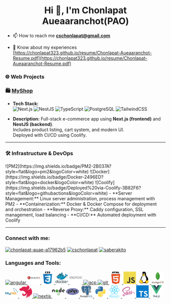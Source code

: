 <h1 align="center">Hi 👋, I'm Chonlapat Aueaaranchot(PAO)</h1>


- 📫 How to reach me **cschonlapat@gmail.com**

- 📄 Know about my experiences [https://chonlapat323.github.io/resume/Chonlapat-Aueaaranchot-Resume.pdf](https://chonlapat323.github.io/resume/Chonlapat-Aueaaranchot-Resume.pdf)


<h3 align="left">🌐 Web Projects</h3>

### 🛍️ [MyShop](https://shop.paodev.xyz)

- **Tech Stack:**  
  ![Next.js](https://img.shields.io/badge/Next.js-black?style=flat&logo=next.js&logoColor=white)
  ![NestJS](https://img.shields.io/badge/NestJS-E0234E?style=flat&logo=nestjs&logoColor=white)
  ![TypeScript](https://img.shields.io/badge/TypeScript-3178C6?style=flat&logo=typescript&logoColor=white)
  ![PostgreSQL](https://img.shields.io/badge/PostgreSQL-4169E1?style=flat&logo=postgresql&logoColor=white)
  ![TailwindCSS](https://img.shields.io/badge/TailwindCSS-06B6D4?style=flat&logo=tailwindcss&logoColor=white)
 

- **Description:** Full-stack e-commerce app using **Next.js (frontend)** and **NestJS (backend)**.  
  Includes product listing, cart system, and modern UI.  
  Deployed with CI/CD using Coolify.

---

<h3 align="left">🛠️ Infrastructure & DevOps</h3>
    ![PM2](https://img.shields.io/badge/PM2-2B037A?style=flat&logo=pm2&logoColor=white)
  ![Docker](https://img.shields.io/badge/Docker-2496ED?style=flat&logo=docker&logoColor=white)
  ![Coolify](https://img.shields.io/badge/Deployed%20via-Coolify-3B82F6?style=flat&logo=githubactions&logoColor=white)
- **Server Management:** Linux server administration, process management with PM2
- **Containerization:** Docker & Docker Compose for deployment and orchestration
- **Reverse Proxy:** Caddy configuration, SSL management, load balancing
- **CI/CD:** Automated deployment with Coolify

---


<h3 align="left">Connect with me:</h3>
<p align="left">
<a href="https://linkedin.com/in/chonlapat-auae-a17962b5" target="blank"><img align="center" src="https://raw.githubusercontent.com/rahuldkjain/github-profile-readme-generator/master/src/images/icons/Social/linked-in-alt.svg" alt="chonlapat-auae-a17962b5" height="30" width="40" /></a>
<a href="https://fb.com/cschonlapat" target="blank"><img align="center" src="https://raw.githubusercontent.com/rahuldkjain/github-profile-readme-generator/master/src/images/icons/Social/facebook.svg" alt="cschonlapat" height="30" width="40" /></a>
<a href="https://instagram.com/saberakito" target="blank"><img align="center" src="https://raw.githubusercontent.com/rahuldkjain/github-profile-readme-generator/master/src/images/icons/Social/instagram.svg" alt="saberakito" height="30" width="40" /></a>
</p>

<h3 align="left">Languages and Tools:</h3>
<p align="left"> <a href="https://angular.io" target="_blank" rel="noreferrer"> <img src="https://angular.io/assets/images/logos/angular/angular.svg" alt="angular" width="40" height="40"/> </a> <a href="https://angular.io" target="_blank" rel="noreferrer"> <img src="https://raw.githubusercontent.com/devicons/devicon/master/icons/angularjs/angularjs-original-wordmark.svg" alt="angularjs" width="40" height="40"/> </a> <a href="https://www.w3schools.com/css/" target="_blank" rel="noreferrer"> <img src="https://raw.githubusercontent.com/devicons/devicon/master/icons/css3/css3-original-wordmark.svg" alt="css3" width="40" height="40"/> </a> <a href="https://www.docker.com/" target="_blank" rel="noreferrer"> <img src="https://raw.githubusercontent.com/devicons/devicon/master/icons/docker/docker-original-wordmark.svg" alt="docker" width="40" height="40"/> </a> <a href="https://expressjs.com" target="_blank" rel="noreferrer"> <img src="https://raw.githubusercontent.com/devicons/devicon/master/icons/express/express-original-wordmark.svg" alt="express" width="40" height="40"/> </a> <a href="https://cloud.google.com" target="_blank" rel="noreferrer"> <img src="https://www.vectorlogo.zone/logos/google_cloud/google_cloud-icon.svg" alt="gcp" width="40" height="40"/> </a> <a href="https://git-scm.com/" target="_blank" rel="noreferrer"> <img src="https://www.vectorlogo.zone/logos/git-scm/git-scm-icon.svg" alt="git" width="40" height="40"/> </a> <a href="https://www.w3.org/html/" target="_blank" rel="noreferrer"> <img src="https://raw.githubusercontent.com/devicons/devicon/master/icons/html5/html5-original-wordmark.svg" alt="html5" width="40" height="40"/> </a> <a href="https://developer.mozilla.org/en-US/docs/Web/JavaScript" target="_blank" rel="noreferrer"> <img src="https://raw.githubusercontent.com/devicons/devicon/master/icons/javascript/javascript-original.svg" alt="javascript" width="40" height="40"/> </a> <a href="https://www.linux.org/" target="_blank" rel="noreferrer"> <img src="https://raw.githubusercontent.com/devicons/devicon/master/icons/linux/linux-original.svg" alt="linux" width="40" height="40"/> </a> <a href="https://www.mongodb.com/" target="_blank" rel="noreferrer"> <img src="https://raw.githubusercontent.com/devicons/devicon/master/icons/mongodb/mongodb-original-wordmark.svg" alt="mongodb" width="40" height="40"/> </a> <a href="https://www.mysql.com/" target="_blank" rel="noreferrer"> <img src="https://raw.githubusercontent.com/devicons/devicon/master/icons/mysql/mysql-original-wordmark.svg" alt="mysql" width="40" height="40"/> </a> <a href="https://nestjs.com/" target="_blank" rel="noreferrer"> <img src="https://raw.githubusercontent.com/devicons/devicon/master/icons/nestjs/nestjs-plain.svg" alt="nestjs" width="40" height="40"/> </a> <a href="https://nextjs.org/" target="_blank" rel="noreferrer"> <img src="https://cdn.worldvectorlogo.com/logos/nextjs-2.svg" alt="nextjs" width="40" height="40"/> </a> <a href="https://nodejs.org" target="_blank" rel="noreferrer"> <img src="https://raw.githubusercontent.com/devicons/devicon/master/icons/nodejs/nodejs-original-wordmark.svg" alt="nodejs" width="40" height="40"/> </a> <a href="https://www.php.net" target="_blank" rel="noreferrer"> <img src="https://raw.githubusercontent.com/devicons/devicon/master/icons/php/php-original.svg" alt="php" width="40" height="40"/> </a> <a href="https://www.postgresql.org" target="_blank" rel="noreferrer"> <img src="https://raw.githubusercontent.com/devicons/devicon/master/icons/postgresql/postgresql-original-wordmark.svg" alt="postgresql" width="40" height="40"/> </a> <a href="https://www.python.org" target="_blank" rel="noreferrer"> <img src="https://raw.githubusercontent.com/devicons/devicon/master/icons/python/python-original.svg" alt="python" width="40" height="40"/> </a> <a href="https://reactjs.org/" target="_blank" rel="noreferrer"> <img src="https://raw.githubusercontent.com/devicons/devicon/master/icons/react/react-original-wordmark.svg" alt="react" width="40" height="40"/> </a> <a href="https://sass-lang.com" target="_blank" rel="noreferrer"> <img src="https://raw.githubusercontent.com/devicons/devicon/master/icons/sass/sass-original.svg" alt="sass" width="40" height="40"/> </a> <a href="https://www.typescriptlang.org/" target="_blank" rel="noreferrer"> <img src="https://raw.githubusercontent.com/devicons/devicon/master/icons/typescript/typescript-original.svg" alt="typescript" width="40" height="40"/> </a> <a href="https://vuejs.org/" target="_blank" rel="noreferrer"> <img src="https://raw.githubusercontent.com/devicons/devicon/master/icons/vuejs/vuejs-original-wordmark.svg" alt="vuejs" width="40" height="40"/> </a> </p>
